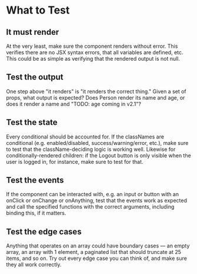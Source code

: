 # What to Test

## It must render

At the very least, make sure the component renders without error. This verifies there are no JSX syntax errors, that all variables are defined, etc. This could be as simple as verifying that the rendered output is not null.

## Test the output

One step above "it renders" is "it renders the correct thing." Given a set of props, what output is expected? Does Person render its name and age, or does it render a name and "TODO: age coming in v2.1"?

## Test the state

Every conditional should be accounted for. If the classNames are conditional (e.g. enabled/disabled, success/warning/error, etc.), make sure to test that the className-deciding logic is working well. Likewise for conditionally-rendered children: if the Logout button is only visible when the user is logged in, for instance, make sure to test for that.

## Test the events

If the component can be interacted with, e.g. an input or button with an onClick or onChange or onAnything, test that the events work as expected and call the specified functions with the correct arguments, including binding this, if it matters.

## Test the edge cases

Anything that operates on an array could have boundary cases — an empty array, an array with 1 element, a paginated list that should truncate at 25 items, and so on. Try out every edge case you can think of, and make sure they all work correctly.
